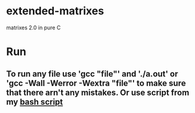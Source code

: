 # extended-matrixes
matrixes 2.0 in pure C

# Run
## To run any file use 'gcc "file"' and './a.out' or 'gcc -Wall -Werror -Wextra "file"' to make sure that there arn't any mistakes. Or use script from my [bash script](https://github.com/nzdYmxm/TerminalScriptHelper)
